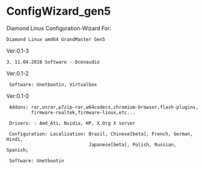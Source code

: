 # ConfigWizard_gen5
Diamond Linux Configuration-Wizard
For: 

    Diamond Linux amd64 GrandMaster Gen5
    
Ver:0.1-3

    3. 11.04.2018 Software - Ocenaudio

Ver:0.1-2

     Software: Unetbootin, Virtualbox

Ver:0.1-0

     Addons: rar,unrar,p7zip-rar,w64codecs,chromium-browser,flash-plugins,
             firmware-realtek,firmware-linux,etc...
     
     Drivers: : Amd_Ati, Nvidia, HP, X.Org X server
     
     Configuration: Localization: Brazil, Chinese[beta], French, German, Hindi,
                                  Japanese[beta], Polish, Russian, Spanish;

     Software: Unetbootin
